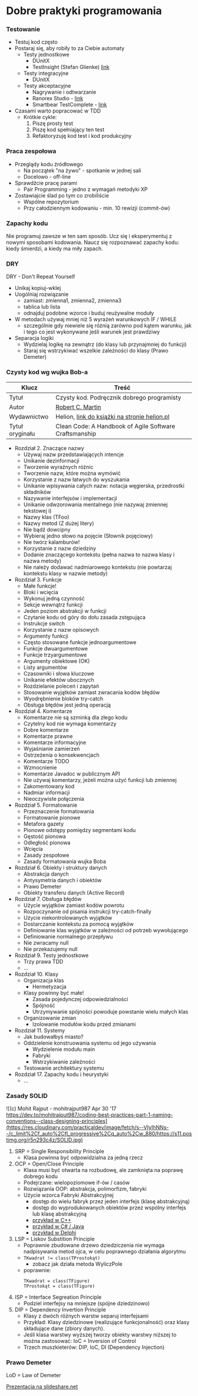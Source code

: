 # Dobre praktyki programowania

### Testowanie

* Testuj kod często
* Postaraj się, aby robiły to za Ciebie automaty
    * Testy jednostkowe
        * DUnitX
        * TestInsight (Stefan Glienke) [link](https://bitbucket.org/sglienke/testinsight/wiki/Home)
    * Testy integracyjne
        * DUnitX
    * Testy akceptacyjne
        * Nagrywanie i odtwarzanie
        * Ranorex Studio - [link](https://www.ranorex.com/windows-desktop-test-automation/)
        * Smartbear TestComplete - [link](https://smartbear.com/product/testcomplete/)
* Czasami warto popracować w TDD
    * Krótkie cykle:
        1. Piszę prosty test
        2. Piszę kod spełniający ten test
        3. Refaktoryzuję kod test i kod produkcyjny

### Praca zespołowa

* Przeglądy kodu źródłowego
    * Na początek "na żywo" - spotkanie w jednej sali
    * Docelowo - off-line
* Sprawdźcie pracę parami
    * Pair Programming - jedno z wymagań metodyki XP
* Zostawiajcie ślad po tym co zrobiliście
    * Wspólne repozytorium
    * Przy całodziennym kodowaniu - min. 10 rewizji (commit-ów)

### Zapachy kodu

Nie programuj zawsze w ten sam sposób. Ucz się i eksperymentuj z nowymi sposobami kodowania.  Naucz się rozpoznawać zapachy kodu: kiedy śmierdzi, a kiedy ma miły zapach.

### DRY

DRY - Don't Repeat Yourself

* Unikaj kopiuj-wklej
* Uogólniaj rozwiązanie
    * zamiast: zmienna1, zmienna2, zmienna3
    * tablica lub lista
    * odnajduj podobne wzorce i buduj reużywalne moduły
* W metodach używaj mniej niż 5 wyrażeń warunkowych IF / WHILE
    * szczególnie gdy niewiele się różnią zarówno pod kątem warunku, jak i tego co jest wykonywane jeśli warunek jest prawdziwy
* Separacja logiki
    * Wydzielaj logikę na zewnątrz (do klasy lub przynajmniej do funkcji)
    * Staraj się wstrzykiwać wszelkie zależności do klasy (Prawo Demeter)

### Czysty kod wg wujka Bob-a

| Klucz | Treść |
| - | - |
| Tytuł | Czysty kod. Podręcznik dobrego programisty |
| Autor | [Robert C. Martin](https://en.wikipedia.org/wiki/Robert_C._Martin) |
| Wydawnictwo | Helion, [link do książki na stronie helion.pl](https://helion.pl/ksiazki/czysty-kod-podrecznik-dobrego-programisty-robert-c-martin,czykov.htm#section7_shift) |
| Tytuł oryginału | Clean Code: A Handbook of Agile Software Craftsmanship |

* Rozdział 2. Znaczące nazwy
    * Używaj nazw przedstawiających intencje
    * Unikanie dezinformacji
    * Tworzenie wyraźnych różnic
    * Tworzenie nazw, które można wymówić
    * Korzystanie z nazw łatwych do wyszukania
    * Unikanie wpisywania całych nazw: notacja węgierska, przedrostki składników
    * Nazywanie interfejsów i implementacji
    * Unikanie odwzorowania mentalnego (nie nazywaj zmiennej tekstowej i)
    * Nazwy klas (TFoo)
    * Nazwy metod (Z dużej litery)
    * Nie bądź dowcipny
    * Wybieraj jedno słowo na pojęcie (Słownik pojęciowy)
    * Nie twórz kalamburów!
    * Korzystanie z nazw dziedziny
    * Dodanie znaczącego kontekstu (pełna nazwa to nazwa klasy i nazwa metody)
    * Nie należy dodawać nadmiarowego kontekstu (nie powtarzaj kontekstu klasy w nazwie metody)
* Rozdział 3. Funkcje
    * Małe funkcje!
    * Bloki i wcięcia
    * Wykonuj jedną czynność
    * Sekcje wewnątrz funkcji
    * Jeden poziom abstrakcji w funkcji
    * Czytanie kodu od góry do dołu zasada zstępująca
    * Instrukcje switch
    * Korzystanie z nazw opisowych
    * Argumenty funkcji
    * Często stosowane funkcje jednoargumentowe
    * Funkcje dwuargumentowe
    * Funkcje trzyargumentowe
    * Argumenty obiektowe (OK)
    * Listy argumentów
    * Czasowniki i słowa kluczowe
    * Unikanie efektów ubocznych
    * Rozdzielanie poleceń i zapytań
    * Stosowanie wyjątków zamiast zwracania kodów błędów
    * Wyodrębnienie bloków try-catch
    * Obsługa błędów jest jedną operacją
* Rozdział 4. Komentarze
    * Komentarze nie są szminką dla złego kodu
    * Czytelny kod nie wymaga komentarzy
    * Dobre komentarze
    * Komentarze prawne
    * Komentarze informacyjne
    * Wyjaśnianie zamierzeń
    * Ostrzeżenia o konsekwencjach
    * Komentarze TODO
    * Wzmocnienie
    * Komentarze Javadoc w publicznym API
    * Nie używaj komentarzy, jeżeli można użyć funkcji lub zmiennej
    * Zakomentowany kod
    * Nadmiar informacji
    * Nieoczywiste połączenia
* Rozdział 5. Formatowanie
    * Przeznaczenie formatowania
    * Formatowanie pionowe
    * Metafora gazety
    * Pionowe odstępy pomiędzy segmentami kodu
    * Gęstość pionowa
    * Odległość pionowa
    * Wcięcia
    * Zasady zespołowe
    * Zasady formatowania wujka Boba
* Rozdział 6. Obiekty i struktury danych
    * Abstrakcja danych
    * Antysymetria danych i obiektów
    * Prawo Demeter
    * Obiekty transferu danych (Active Record)
* Rozdział 7. Obsługa błędów
    * Użycie wyjątków zamiast kodów powrotu
    * Rozpoczynanie od pisania instrukcji try-catch-finally
    * Użycie niekontrolowanych wyjątków
    * Dostarczanie kontekstu za pomocą wyjątków
    * Definiowanie klas wyjątków w zależności od potrzeb wywołującego
    * Definiowanie normalnego przepływu
    * Nie zwracamy null
    * Nie przekazujemy null
* Rozdział 9. Testy jednostkowe
    * Trzy prawa TDD
    * ...
* Rozdział 10. Klasy
    * Organizacja klas
        * Hermetyzacja
    * Klasy powinny być małe!
        * Zasada pojedynczej odpowiedzialności
        * Spójność
        * Utrzymywanie spójności powoduje powstanie wielu małych klas
    * Organizowanie zmian
        * Izolowanie modułów kodu przed zmianami
* Rozdział 11. Systemy
    * Jak budowałbyś miasto?
    * Oddzielenie konstruowania systemu od jego używania
        * Wydzielenie modułu main
        * Fabryki
        * Wstrzykiwanie zależności
    * Testowanie architektury systemu
* Rozdział 17. Zapachy kodu i heurystyki
    * ...


### Zasady SOLID

![(c) Mohit Rajput - mohitrajput987 Apr 30 '17 https://dev.to/mohitrajput987/coding-best-practices-part-1-naming-conventions--class-designing-principles](https://res.cloudinary.com/practicaldev/image/fetch/s--VIyIhNNs--/c_limit%2Cf_auto%2Cfl_progressive%2Cq_auto%2Cw_880/https://s11.postimg.org/r5n293c4z/SOLID.jpg)

1. SRP = Single Responsibility Principle
    * Klasa powinna być odpowidzialna za jedną rzecz
2. OCP = Open/Close Principle
    * Klasa musi być otwarta na rozbudowę, ale zamknięta na poprawę dobrego kodu
    * Podejrzane: wielopoziomowe if-ów / casów
    * Rozwiązania OOP: abstrakcja, polimorfizm, fabryki
    * Użycie wzorca Fabryki Abstrakcyjnej
        * dostęp do wielu fabryk przez jeden interfejs (klasę abstrakcyjną)
        * dostęp do wyprodukowanych obiektów przez wspólny interfejs lub klasę abstrakcyjną
        * [przykład w C++](https://sourcemaking.com/design_patterns/abstract_factory/cpp/before-after)
        * [przykład w C# / Java](https://refactoring.guru/design-patterns/abstract-factory)
        * [przykład w Delphi](https://www.devfields.com/design-patterns-abstract-factory-pattern/)
3. LSP = Liskov Substition Principle
    * Poprawnie zbudowane drzewo dziedziczenia nie wymaga nadpisywania metod ojca, w celu poprawnego działania algorytmu
    * ```TKwadrat != class(TProstokąt)```
        * zobacz jak działa metoda WyliczPole
    * poprawnie: 
        ```
        TKwadrat = class(TFigure)
        TProstokąt = class(TFigure)
        ```
4. ISP = Interface Segreation Principle
    * Podziel interfejsy na mniejsze (spójne dziedzinowo)
5. DIP = Dependency Invertion Principle
    * Klasy z dwóch różnych warstw separuj interfejsami
    * Przykład: Klasy dziedzinowe (realizujące funkcjonalność) oraz klasy składujące dane (zbiory danych).
    * Jeśli klasa warstwy wyższej tworzy obiekty warstwy niższej to można zastosować: IoC = Inversion of Control
    * Trzech muszkieterów: DIP, IoC, DI (Dependency Injection)

### Prawo Demeter

LoD = Law of Demeter

[Prezentacja na slideshare.net](https://www.slideshare.net/vladimirtsukur/law-of-demeter-objective-sense-of-style)


